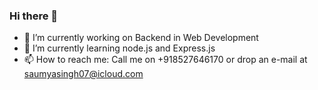 ### Hi there 👋

- 🔭 I’m currently working on Backend in Web Development
- 🌱 I’m currently learning node.js and Express.js
- 📫 How to reach me: Call me on +918527646170 or drop an e-mail at saumyasingh07@icloud.com
<!--
**saumyasingh20/saumyasingh20** is a ✨ _special_ ✨ repository because its `README.md` (this file) appears on your GitHub profile.

Here are some ideas to get you started:

- 🔭 I’m currently working on ...
- 🌱 I’m currently learning ...
- 👯 I’m looking to collaborate on ...
- 🤔 I’m looking for help with ...
- 💬 Ask me about ...
- 📫 How to reach me: ...
- 😄 Pronouns: ...
- ⚡ Fun fact: ...
-->
